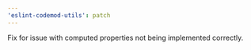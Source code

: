 ```yaml
---
'eslint-codemod-utils': patch
---
```


Fix for issue with computed properties not being implemented correctly.
